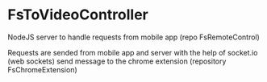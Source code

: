 # FsToVideoController
NodeJS server to handle requests from mobile app (repo FsRemoteControl) 

Requests are sended from mobile app and server with the help of socket.io (web sockets) 
send message to the chrome extension (repository FsChromeExtension)

